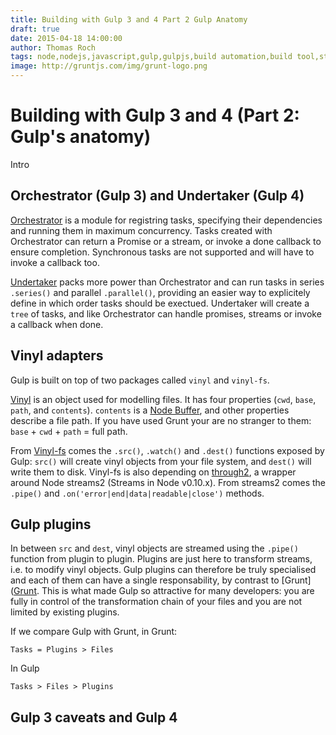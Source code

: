 ```yaml
---
title: Building with Gulp 3 and 4 Part 2 Gulp Anatomy
draft: true
date: 2015-04-18 14:00:00
author: Thomas Roch
tags: node,nodejs,javascript,gulp,gulpjs,build automation,build tool,streams,task runner
image: http://gruntjs.com/img/grunt-logo.png
---
```


# Building with Gulp 3 and 4 (Part 2: Gulp's anatomy)

Intro

## Orchestrator (Gulp 3) and Undertaker (Gulp 4)

[Orchestrator](https://www.npmjs.com/package/orchestrator) is a module for registring tasks, specifying their dependencies and running them in maximum concurrency.
Tasks created with Orchestrator can return a Promise or a stream, or invoke a done callback to ensure completion. Synchronous tasks are not supported and will have to
invoke a callback too.

[Undertaker](https://www.npmjs.com/package/undertaker) packs more power than Orchestrator and can run tasks in series `.series()` and parallel `.parallel()`,
providing an easier way to explicitely define in which order tasks should be exectued. Undertaker will create a `tree` of tasks, and like Orchestrator can
handle promises, streams or invoke a callback when done.


## Vinyl adapters

Gulp is built on top of two packages called `vinyl` and `vinyl-fs`.

[Vinyl](https://www.npmjs.org/package/vinyl) is an object used for modelling files. It has four properties (`cwd`, `base`, `path`, and `contents`).
`contents` is a [Node Buffer](https://nodejs.org/api/buffer.html), and other properties describe a file path. If you have used Grunt your are no stranger to them:
`base` + `cwd` + `path` = full path.

From [Vinyl-fs](https://www.npmjs.org/package/vinyl-fs) comes the `.src()`, `.watch()` and `.dest()` functions exposed by Gulp: `src()` will create vinyl objects from your file system,
and `dest()` will write them to disk. Vinyl-fs is also depending on [through2](https://www.npmjs.org/package/throught2), a wrapper around Node streams2 (Streams in Node v0.10.x). From
streams2 comes the `.pipe()` and `.on('error|end|data|readable|close')` methods.





## Gulp plugins

In between `src` and `dest`, vinyl objects are streamed using the `.pipe()` function from plugin to plugin. Plugins are just here to transform streams, i.e. to modify vinyl objects.
Gulp plugins can therefore be truly specialised and each of them can have a single responsability, by contrast to [Grunt]([Grunt](/posts/2015/04/18/building-with-grunt-part-2/).
This is what made Gulp so attractive for many developers: you are fully in control of the transformation chain of your files and you are not limited by existing plugins.

If we compare Gulp with Grunt, in Grunt:

    Tasks = Plugins > Files

In Gulp

    Tasks > Files > Plugins


## Gulp 3 caveats and Gulp 4
